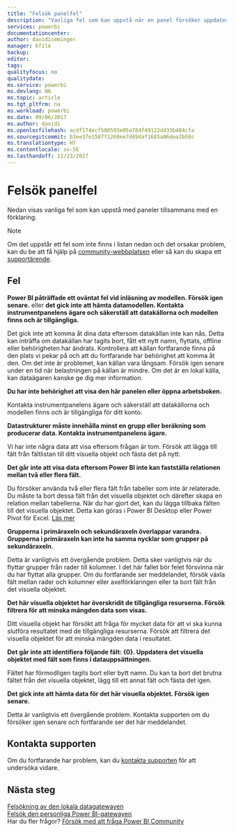 ```yaml
---
title: "Felsök panelfel"
description: "Vanliga fel som kan uppstå när en panel försöker uppdatera"
services: powerbi
documentationcenter: 
author: davidiseminger
manager: kfile
backup: 
editor: 
tags: 
qualityfocus: no
qualitydate: 
ms.service: powerbi
ms.devlang: NA
ms.topic: article
ms.tgt_pltfrm: na
ms.workload: powerbi
ms.date: 09/06/2017
ms.author: davidi
ms.openlocfilehash: acdf174ecf580593e05a784f49122dd33b484cfa
ms.sourcegitcommit: b3ee37e1587f1269ee7dd9daf1685a06dea3b50c
ms.translationtype: HT
ms.contentlocale: sv-SE
ms.lasthandoff: 11/23/2017
---
```

# <a name="troubleshooting-tile-errors"></a>Felsök panelfel
Nedan visas vanliga fel som kan uppstå med paneler tillsammans med en förklaring.

> [!NOTE]
> Om det uppstår ett fel som inte finns i listan nedan och det orsakar problem, kan du be att få hjälp på [community-webbplatsen](http://community.powerbi.com/) eller så kan du skapa ett [supportärende](https://powerbi.microsoft.com/support/).
> 
> 

## <a name="errors"></a>Fel
**Power BI påträffade ett oväntat fel vid inläsning av modellen. Försök igen senare.**
eller **det gick inte att hämta datamodellen. Kontakta instrumentpanelens ägare och säkerställ att datakällorna och modellen finns och är tillgängliga.**

Det gick inte att komma åt dina data eftersom datakällan inte kan nås. Detta kan inträffa om datakällan har tagits bort, fått ett nytt namn, flyttats, offline eller behörigheten har ändrats. Kontrollera att källan fortfarande finns på den plats vi pekar på och att du fortfarande har behörighet att komma åt den. Om det inte är problemet, kan källan vara långsam. Försök igen senare under en tid när belastningen på källan är mindre. Om det är en lokal källa, kan dataägaren kanske ge dig mer information.

**Du har inte behörighet att visa den här panelen eller öppna arbetsboken.**

Kontakta instrumentpanelens ägare och säkerställ att datakällorna och modellen finns och är tillgängliga för ditt konto.

**Datastrukturer måste innehålla minst en grupp eller beräkning som producerar data. Kontakta instrumentpanelens ägare.**

Vi har inte några data att visa eftersom frågan är tom. Försök att lägga till fält från fältlistan till ditt visuella objekt och fästa det på nytt.

**Det går inte att visa data eftersom Power BI inte kan fastställa relationen mellan två eller flera fält.**

Du försöker använda två eller flera fält från tabeller som inte är relaterade. Du måste ta bort dessa fält från det visuella objektet och därefter skapa en relation mellan tabellerna. När du har gjort det, kan du lägga tillbaka fälten till det visuella objektet. Detta kan göras i Power BI Desktop eller Power Pivot för Excel. [Läs mer](desktop-create-and-manage-relationships.md)

**Grupperna i primäraxeln och sekundäraxeln överlappar varandra. Grupperna i primäraxeln kan inte ha samma nycklar som grupper på sekundäraxeln.**

Detta är vanligtvis ett övergående problem. Detta sker vanligtvis när du flyttar grupper från rader till kolumner. I det här fallet bör felet försvinna när du har flyttat alla grupper. Om du fortfarande ser meddelandet, försök växla fält mellan rader och kolumner eller axelförklaringen eller ta bort fält från det visuella objektet.  

**Det här visuella objektet har överskridit de tillgängliga resurserna. Försök filtrera för att minska mängden data som visas.**

Ditt visuella objekt har försökt att fråga för mycket data för att vi ska kunna slutföra resultatet med de tillgängliga resurserna. Försök att filtrera det visuella objektet för att minska mängden data i resultatet.

**Det går inte att identifiera följande fält: {0}. Uppdatera det visuella objektet med fält som finns i datauppsättningen.**

Fältet har förmodligen tagits bort eller bytt namn. Du kan ta bort det brutna fältet från det visuella objektet, lägg till ett annat fält och fästa det igen.

**Det gick inte att hämta data för det här visuella objektet. Försök igen senare.**

Detta är vanligtvis ett övergående problem. Kontakta supporten om du försöker igen senare och fortfarande ser det här meddelandet.

## <a name="contact-support"></a>Kontakta supporten
Om du fortfarande har problem, kan du [kontakta supporten](https://support.powerbi.com) för att undersöka vidare.

## <a name="next-steps"></a>Nästa steg
[Felsökning av den lokala datagatewayen](service-gateway-onprem-tshoot.md)  
[Felsök den personliga Power BI-gatewayen](service-admin-troubleshooting-power-bi-personal-gateway.md)  
Har du fler frågor? [Försök med att fråga Power BI Community](http://community.powerbi.com/)

